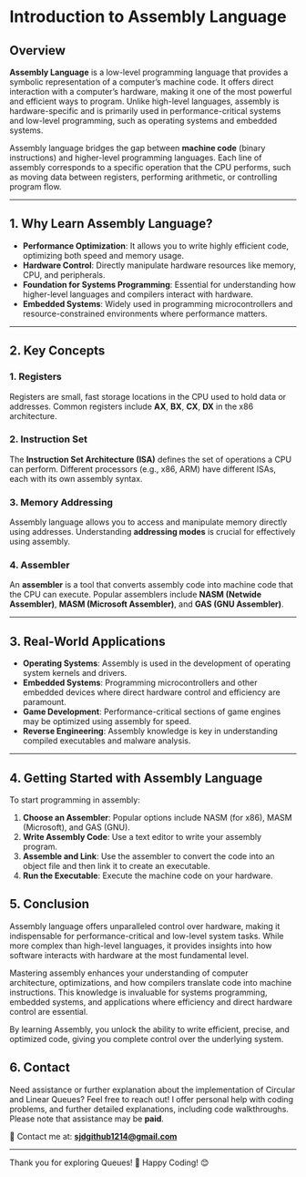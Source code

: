 # Introduction to Assembly Language

## Overview

**Assembly Language** is a low-level programming language that provides a symbolic representation of a computer’s machine code. It offers direct interaction with a computer’s hardware, making it one of the most powerful and efficient ways to program. Unlike high-level languages, assembly is hardware-specific and is primarily used in performance-critical systems and low-level programming, such as operating systems and embedded systems.

Assembly language bridges the gap between **machine code** (binary instructions) and higher-level programming languages. Each line of assembly corresponds to a specific operation that the CPU performs, such as moving data between registers, performing arithmetic, or controlling program flow.

---

## 1. Why Learn Assembly Language?

- **Performance Optimization**: It allows you to write highly efficient code, optimizing both speed and memory usage.
- **Hardware Control**: Directly manipulate hardware resources like memory, CPU, and peripherals.
- **Foundation for Systems Programming**: Essential for understanding how higher-level languages and compilers interact with hardware.
- **Embedded Systems**: Widely used in programming microcontrollers and resource-constrained environments where performance matters.
  
---

## 2. Key Concepts

### 1. **Registers**
Registers are small, fast storage locations in the CPU used to hold data or addresses. Common registers include **AX**, **BX**, **CX**, **DX** in the x86 architecture.

### 2. **Instruction Set**
The **Instruction Set Architecture (ISA)** defines the set of operations a CPU can perform. Different processors (e.g., x86, ARM) have different ISAs, each with its own assembly syntax.

### 3. **Memory Addressing**
Assembly language allows you to access and manipulate memory directly using addresses. Understanding **addressing modes** is crucial for effectively using assembly.

### 4. **Assembler**
An **assembler** is a tool that converts assembly code into machine code that the CPU can execute. Popular assemblers include **NASM (Netwide Assembler)**, **MASM (Microsoft Assembler)**, and **GAS (GNU Assembler)**.

---

## 3. Real-World Applications

- **Operating Systems**: Assembly is used in the development of operating system kernels and drivers.
- **Embedded Systems**: Programming microcontrollers and other embedded devices where direct hardware control and efficiency are paramount.
- **Game Development**: Performance-critical sections of game engines may be optimized using assembly for speed.
- **Reverse Engineering**: Assembly knowledge is key in understanding compiled executables and malware analysis.

---

## 4. Getting Started with Assembly Language

To start programming in assembly:

1. **Choose an Assembler**: Popular options include NASM (for x86), MASM (Microsoft), and GAS (GNU).
2. **Write Assembly Code**: Use a text editor to write your assembly program.
3. **Assemble and Link**: Use the assembler to convert the code into an object file and then link it to create an executable.
4. **Run the Executable**: Execute the machine code on your hardware.

## 5. Conclusion

Assembly language offers unparalleled control over hardware, making it indispensable for performance-critical and low-level system tasks. While more complex than high-level languages, it provides insights into how software interacts with hardware at the most fundamental level. 

Mastering assembly enhances your understanding of computer architecture, optimizations, and how compilers translate code into machine instructions. This knowledge is invaluable for systems programming, embedded systems, and applications where efficiency and direct hardware control are essential.

By learning Assembly, you unlock the ability to write efficient, precise, and optimized code, giving you complete control over the underlying system.

## 6. Contact

Need assistance or further explanation about the implementation of Circular and Linear Queues? Feel free to reach out! I offer personal help with coding problems, and further detailed explanations, including code walkthroughs. Please note that assistance may be **paid**.

📧 Contact me at: **[sjdgithub1214@gmail.com](mailto:sjdgithub1214@gmail.com)**

---

Thank you for exploring Queues! 🚀 Happy Coding! 😊